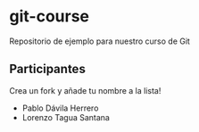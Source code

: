 

# git-course

Repositorio de ejemplo para nuestro curso de Git


## Participantes

Crea un fork y añade tu nombre a la lista!

- Pablo Dávila Herrero
- Lorenzo Tagua Santana
